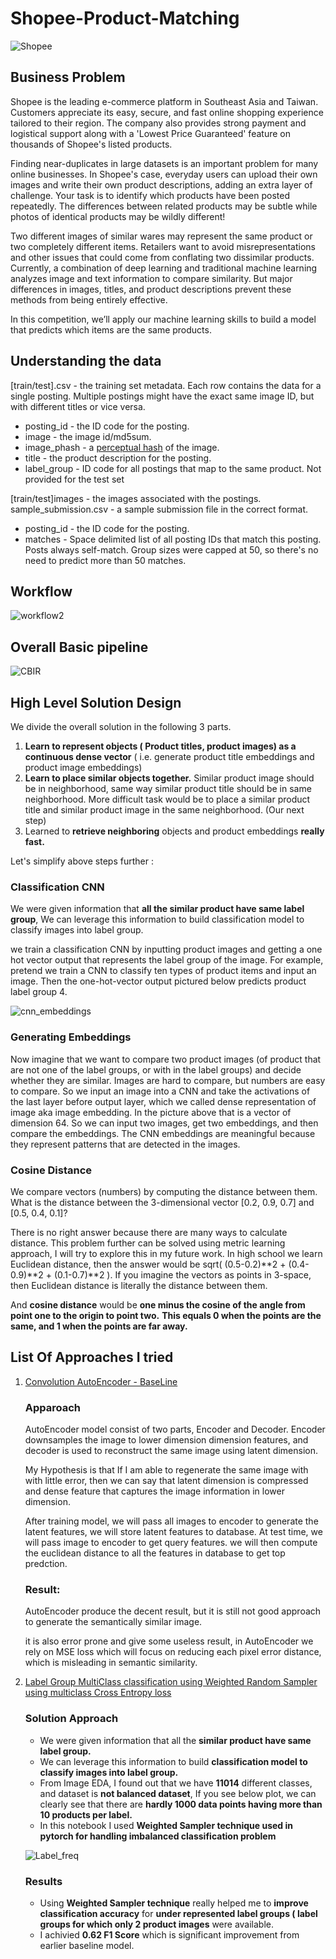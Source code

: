 
# Shopee-Product-Matching

![Shopee](/Shopee%20Images/Shopee_image1.jpeg)


## Business Problem

Shopee is the leading e-commerce platform in Southeast Asia and Taiwan. Customers appreciate its easy, secure, and fast online shopping experience tailored to their region. The company also provides strong payment and logistical support along with a 'Lowest Price Guaranteed' feature on thousands of Shopee's listed products.

Finding near-duplicates in large datasets is an important problem for many online businesses. In Shopee's case, everyday users can upload their own images and write their own product descriptions, adding an extra layer of challenge. Your task is to identify which products have been posted repeatedly. The differences between related products may be subtle while photos of identical products may be wildly different!

Two different images of similar wares may represent the same product or two completely different items. Retailers want to avoid misrepresentations and other issues that could come from conflating two dissimilar products. Currently, a combination of deep learning and traditional machine learning analyzes image and text information to compare similarity. But major differences in images, titles, and product descriptions prevent these methods from being entirely effective.

In this competition, we’ll apply our machine learning skills to build a model that predicts which items are the same products.

## Understanding the data
[train/test].csv - the training set metadata. Each row contains the data for a single posting. Multiple postings might have the exact same image ID, but with different titles or vice versa.
    
- posting_id - the ID code for the posting.
- image - the image id/md5sum.
- image_phash - a [perceptual hash](https://en.wikipedia.org/wiki/Perceptual_hashing) of the image.
- title - the product description for the posting.
- label_group - ID code for all postings that map to the same product. Not provided for the test set

[train/test]images - the images associated with the postings.
sample_submission.csv - a sample submission file in the correct format.

- posting_id - the ID code for the posting.
- matches - Space delimited list of all posting IDs that match this posting. Posts always self-match. Group sizes were capped at 50, so there's no need to predict more than 50 matches.

## Workflow
<!-- ![workflow](/Shopee%20Images/Model_Shopee.jpeg) -->
![workflow2](/Shopee%20Images/workflow_model.jpeg)


## Overall Basic pipeline

![CBIR](/Shopee%20Images/CBIR.jpeg) 

## High Level Solution Design 

We divide the overall solution in the following 3 parts.

1. **Learn to represent objects ( Product titles, product images) as a continuous dense vector** ( i.e. generate product title embeddings and product image embeddings)
2. **Learn to place similar objects together.** Similar product image should be in neighborhood, same way similar product title should be in same neighborhood. More difficult task would be to place a similar product title and similar product image in the same neighborhood. (Our next step)
3. Learned to **retrieve neighboring** objects and product embeddings **really fast.**

Let's simplify above steps further :

### Classification CNN
We were given information that **all the similar product have same label group**, We can leverage this information to build classification model to classify images into label group. 

we train a classification CNN by inputting product images and getting a one hot vector output that represents the label group of the image. For example, pretend we train a CNN to classify ten types of product items and input an image. Then the one-hot-vector output pictured below predicts product label group 4.

![cnn_embeddings](/Shopee%20Images/cnn_embeddings.jpeg)

### Generating Embeddings 

Now imagine that we want to compare two product images (of product that are not one of the  label groups, or with in the label groups) and decide whether they are similar. Images are hard to compare, but numbers are easy to compare. So we input an image into a CNN and take the activations of the last layer before output layer, which we called dense representation of image aka image embedding. In the picture above that is a vector of dimension 64. So we can input two images, get two embeddings, and then compare the embeddings. The CNN embeddings are meaningful because they represent patterns that are detected in the images.

### Cosine Distance
We compare vectors (numbers) by computing the distance between them. What is the distance between the 3-dimensional vector [0.2, 0.9, 0.7] and [0.5, 0.4, 0.1]?

There is no right answer because there are many ways to calculate distance. This problem further can be solved using metric learning approach, I will try to explore this in my future work. In high school we learn Euclidean distance, then the answer would be sqrt( (0.5-0.2)**2 + (0.4-0.9)**2 + (0.1-0.7)**2 ). If you imagine the vectors as points in 3-space, then Euclidean distance is literally the distance between them.

And **cosine distance** would be **one minus the cosine of the angle from point one to the origin to point two.** 
**This equals 0 when the points are the same, and 1 when the points are far away.**




## List Of Approaches I tried


1. [Convolution AutoEncoder - BaseLine](/AutoEncoder%5BBaseline%5D.ipynb)
    ### Apparoach
    AutoEncoder model consist of two parts, Encoder  and Decoder. Encoder downsamples the image to lower dimension dimension features, and decoder is used to reconstruct the same image using latent dimension.
    
    My Hypothesis is that If I am able to regenerate the same image with with little error, then we can say that latent dimension is compressed and dense feature that captures the image information in lower dimension.
    
    After training model, we will pass all images to encoder to generate the latent features, we will store latent features to database. At test time, we will pass image to encoder to get query features. we will then compute the euclidean distance to all the features in database to get top predction. 
    
    ### Result:  
    AutoEncoder produce the decent result, but it is still not good approach to generate the semantically similar image.
    
    it is also error prone and give some useless result, in AutoEncoder we rely on MSE loss which will focus on reducing each pixel error distance, which is misleading in semantic similarity.
    
2. [Label Group MultiClass classification using Weighted Random Sampler using multiclass Cross Entropy loss ](/PriceLabelClassification%5BTraining%5D.ipynb)

    
    ### Solution Approach
    
    * We were given information that all the **similar product have same label group.** 
    * We can leverage this information to build **classification model to classify images into label group.**
    * From Image EDA, I found out that we have **11014** different classes, and dataset is **not balanced dataset**, If you see below plot, we can clearly see that there are **hardly 1000 data points having more than 10 products per label.**
    * In this notebook I used **Weighted Sampler technique used in pytorch for handling imbalanced classification problem**

    ![Label_freq](/Shopee_Repo_Images/Label_frequency_plot.png)
    
    ### Results
    
    * Using **Weighted Sampler technique** really helped me to **improve classification accuracy** for **under represented label groups ( label groups for which only 2 product images** were available.
    * I achivied **0.62 F1 Score** which is significant improvement from earlier baseline model.
    

